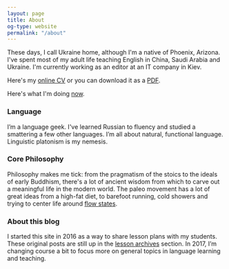 ```yaml
---
layout: page
title: About
og-type: website
permalink: "/about"
---
```

These days, I call Ukraine home, although I'm a native of Phoenix, Arizona. I've spent most of my adult life teaching English in China, Saudi Arabia and Ukraine. I'm currently working as an editor at an IT company in Kiev.  

Here's my [online CV][0] or you can download it as a [PDF][1].

Here's what I'm doing [now][2]. <!-- , what I [use][3] and what I [regularly read][4]. -->

### Language

I’m a language geek. I've learned Russian to fluency and studied a smattering a few other languages. I’m all about natural, functional language. Linguistic platonism is my nemesis.

### Core Philosophy

Philosophy makes me tick: from the pragmatism of the stoics to the ideals of early Buddhism, there's a lot of ancient wisdom from which to carve out a meaningful life in the modern world. The paleo movement has a lot of great ideas from a high-fat diet, to barefoot running, cold showers and trying to center life around [flow states][5]. <!-- Here is my [reading list][4] -->

### About this blog

I started this site in 2016 as a way to share lesson plans with my students. These original posts are still up in the [lesson archives][6] section. In 2017, I’m changing course a bit to focus more on general topics in language learning and teaching.

[0]: /cv
[1]: /pages/cv-kedziora.pdf
[2]: /now
[5]: https://en.wikipedia.org/wiki/Flow_(psychology)
[6]: /lesson-archives/

